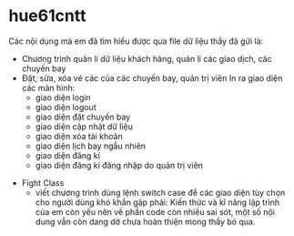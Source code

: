 # hue61cntt
Các nội dụng mà em đã tìm hiểu được qua file dữ liệu thầy đã gửi là:
+ Chương trình quản lí dữ liệu khách hàng, quản lí các giao dịch, các chuyến bay
+ Đặt, sửa, xóa vé các của các chuyến bay, quản trị viên
In ra giao diện các màn hình:
  + giao diện login
  + giao diện logout
  + giao diện đặt chuyến bay
  + giao diện cập nhật dữ liệu
  + giao diện xóa tài khoản
  + giao diện lịch bay ngẫu nhiên
  + giao diện đăng kí
  + giao diện đăng kí đăng nhập do quản trị viên
- Fight Class
  + viết chương trình dùng lệnh switch case để các giao diện tùy chọn cho người dùng
 khó khắn gặp phải: Kiến thức và kĩ năng lập trình của em còn yếu nên về phần code còn nhiều sai sót, một số nội dung vẫn còn dang dở chưa hoàn thiện mong thầy bỏ qua.

